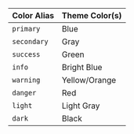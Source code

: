 | Color Alias | Theme Color(s) |
|-------------|----------------|
| `primary`   | Blue           |
| `secondary` | Gray           |
| `success`   | Green          |
| `info`      | Bright Blue    |
| `warning`   | Yellow/Orange  |
| `danger`    | Red            |
| `light`     | Light Gray     |
| `dark`      | Black          |
